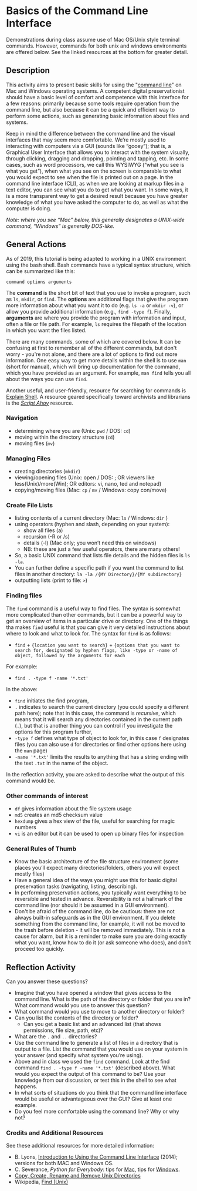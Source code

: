 # Basics of the Command Line Interface

Demonstrations during class assume use of Mac OS/Unix style terminal commands. However, commands for both unix and windows environments are offered below. See the linked resources at the bottom for greater detail.

## Description

This activity aims to present basic skills for using the "[command line](https://en.wikipedia.org/wiki/Command-line_interface)" on Mac and Windows operating systems. A competent digital preservationist should have a basic level of comfort and competence with this interface for a few reasons: primarily because some tools require operation from the command line, but also because it can be a quick and efficient way to perform some actions, such as generating basic information about files and systems.

Keep in mind the difference between the command line and the visual interfaces that may seem more comfortable. We’re mostly used to interacting with computers via a GUI (sounds like “gooey”); that is, a Graphical User Interface that allows you to interact with the system visually, through clicking, dragging and dropping, pointing and tapping, etc. In some cases, such as word processors, we call this WYSIWYG (“what you see is what you get”), when what you see on the screen is comparable to what you would expect to see when the file is printed out on a page. In the command line interface (CLI), as when we are looking at markup files in a text editor, you can see what you do to get what you want. In some ways, it is a more transparent way to get a desired result because you have greater knowledge of what you have asked the computer to do, as well as what the computer is doing.

_Note: where you see “Mac” below, this generally designates a UNIX-wide command, “Windows” is generally DOS-like._

## General Actions
As of 2019, this tutorial is being adapted to working in a UNIX environment using the bash shell.
Bash commands have a typical syntax structure, which can be summarized like this:

```
command options arguments
```

The **command** is the short bit of text that you use to invoke a program, such as `ls`,
`mkdir`, or `find`. The **options** are additional flags that give the program more
information about what you want it to do (e.g. `ls -a` or `mkdir -v`),
or allow you provide additional information (e.g., `find -type f`). Finally, **arguments**
are where you provide the program with information and input, often a file or file path. For example,
`ls` requires the filepath of the location in which you want the files listed.

There are many commands, some of which are covered below. It can be confusing at first
to remember all of the different commands, but don't worry - you're not alone, and
there are a lot of options to find out more information. One easy way to get more
details within the shell is to use `man` (short for manual), which will bring up
documentation for the command, which you have provided as an argument. For example,
`man find` tells you all about the ways you can use `find`.

Another useful, and user-friendly, resource for searching for commands is [Explain Shell](https://explainshell.com/). A resource geared specifically toward archivists and librarians is the [_Script Ahoy_](https://dd388.github.io/crals/) resource.

### Navigation
* determining where you are (Unix: `pwd` / DOS: `cd`)
* moving within the directory structure (`cd`)
* moving files (`mv`)

### Managing Files
* creating directories (`mkdir`)
* viewing/opening files (Unix: open / DOS: <type the file>; OR viewers like less(Unix)/more(Win); OR editors: vi, nano, ted and notepad)
* copying/moving files (Mac: `cp` / `mv` / Windows: copy con/move)

### Create File Lists
* listing contents of a current directory (Mac: `ls` / Windows: `dir` )
* using operators (hyphen and slash, depending on your system):
  * show all files (a)
  * recursion (-R or /s)
  * details (-l) (Mac only; you won’t need this on windows)
  * NB: these are just a few useful operators, there are many others!
* So, a basic UNIX command that lists file details and the hidden files is `ls -la`.
* You can further define a specific path if you want the command to list files in another directory: `la -la /{MY Directory}/{MY subdirectory}`
* outputting lists (print to file: `>`)

### Finding files
The `find` command is a useful way to find files. The syntax is somewhat more complicated than
other commands, but it can be a powerful way to get an overview of items in a particular drive or directory.
One of the things tha makes `find` useful is that you can give it very detailed instructions about where to
look and what to look for. The syntax for `find` is as follows:

* `find` + `{location you want to search}` + `{options that you want to search for, designated by hyphen flags, like -type or -name of object, followed by the arguments for each`

For example:

* `find . -type f -name '*.txt'`

In the above:
* `find` initiates the find program,
* `.` indicates to search the current directory (you could specify
a different path here); note that in this case, the command is _recursive_, which means that
it will search any directories contained in the current path (`.`), but that is another thing you can
control if you investigate the options for this program further,
* `-type f` defines what type of object to look for, in this case `f` designates files
(you can also use `d` for directories or find other options here using the `man` page)
* `-name '*.txt'` limits the results to anything that has a string ending with the text `.txt`
in the name of the object.

In the reflection activity, you are asked to describe what the output of this command would be.

### Other commands of interest
* `df` gives information about the file system usage
* `md5` creates an md5 checksum value
* `hexdump` gives a hex view of the file, useful for searching for magic numbers
* `vi` is an editor but it can be used to open up binary files for inspection

### General Rules of Thumb
* Know the basic architecture of the file structure environment (some places you’ll expect many directories/folders, others you will expect mostly files)
* Have a general idea of the ways you might use this for basic digital preservation tasks (navigating, listing, describing).
* In performing preservation actions, you typically want everything to be reversible and tested in advance. Reversibility is not a hallmark of the command line (nor should it be assumed in a GUI environment).
* Don't be afraid of the command line, do be cautious: there are not always built-in safeguards as in the GUI environment. If you delete something from the command line, for example, it will not be moved to the trash before deletion - it will be removed immediately. This is not a cause for alarm, but it is a reminder to make sure you are doing exactly what you want, know how to do it (or ask someone who does), and don't proceed too quickly.

## Reflection Activity
Can you answer these questions?
* Imagine that you have opened a window that gives access to the command line. What is the path of the directory or folder that you are in? What command would you use to answer this question?
* What command would you use to move to another directory or folder?
* Can you list the contents of the directory or folder?
  * Can you get a basic list and an advanced list (that shows permissions, file size, path, etc)?
* What are the `.` and `..` directories?
* Use the command line to generate a list of files in a directory that is output to a file. List the command that you would use on your system in your answer (and specify what system you’re using).
* Above and in class we used the `find` command. Look at the find command `find . -type f -name '*.txt'` (described above). What would you expect the output of this command to be? Use your knowledge from our discussion, or test this in the shell to see what happens.
* In what sorts of situations do you think that the command line interface would be useful or advantageous over the GUI? Give at least one example.
* Do you feel more comfortable using the command line? Why or why not?


### Credits and Additional Resources
See these additional resources for more detailed information:

* B. Lyons, [Introduction to Using the Command Line Interface](https://www.weareavp.com/an-introduction-to-using-the-command-line-interface-to-work-with-files-and-directories/) (2014); versions for both MAC and Windows OS.
* C. Severance, _Python for Everybody_: tips for [Mac](https://www.py4e.com/software-mac.php), tips for [Windows](https://www.py4e.com/software-win.php).
* [Copy, Create, Rename and Remove Unix Directories](http://documentation.its.umich.edu/node/295)
* Wikipedia, [Find (Unix)](https://en.wikipedia.org/wiki/Find_(Unix))
